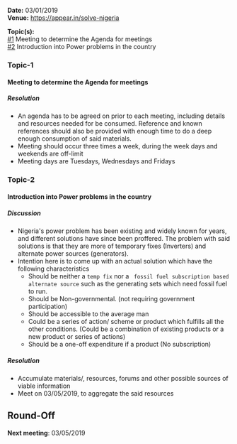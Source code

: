 **Date:** 03/01/2019  
**Venue:** https://appear.in/solve-nigeria  
  
**Topic(s):**  
[#1](#Topic-1) Meeting to determine the Agenda for meetings  
[#2](#Topic-2) Introduction into Power problems in the country  

### Topic-1
#### Meeting to determine the Agenda for meetings
##### Resolution
- An agenda has to be agreed on prior to each meeting, including details and resources needed for be consumed. Reference and known references should also be provided with enough time to do a deep enough consumption of said materials.    
- Meeting should occur three times a week, during the week days and weekends are off-limit  
- Meeting days are Tuesdays, Wednesdays and Fridays  

### Topic-2
#### Introduction into Power problems in the country  
##### Discussion
- Nigeria's power problem has been existing and widely known for years, and different solutions have since been proffered. The problem with said solutions is that they are more of temporary fixes (Inverters) and alternate power sources (generators).
- Intention here is to come up with an actual solution which have the following characteristics
  -  Should be neither a `temp fix` nor a ` fossil fuel subscription based alternate source` such as the generating sets which need fossil fuel to run.
  - Should be Non-governmental. (not requiring government participation)
  - Should be accessible to the average man
  - Could be a series of action/ scheme or product which fulfills all the other conditions. (Could be a combination of existing products or a new product or series of actions)
  - Should be a one-off expenditure if a product (No subscription)
##### Resolution  
- Accumulate materials/, resources, forums and other possible sources of viable information
- Meet on 03/05/2019, to aggregate the said resources

## Round-Off
**Next meeting**: 03/05/2019
